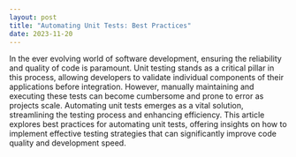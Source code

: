 ```yaml
---
layout: post
title: "Automating Unit Tests: Best Practices"
date: 2023-11-20
---
```


In the ever evolving world of software development, ensuring the reliability and quality of code is paramount. Unit testing stands as a critical pillar in this process, allowing developers to validate individual components of their applications before integration. However, manually maintaining and executing these tests can become cumbersome and prone to error as projects scale. Automating unit tests emerges as a vital solution, streamlining the testing process and enhancing efficiency. This article explores best practices for automating unit tests, offering insights on how to implement effective testing strategies that can significantly improve code quality and development speed.
